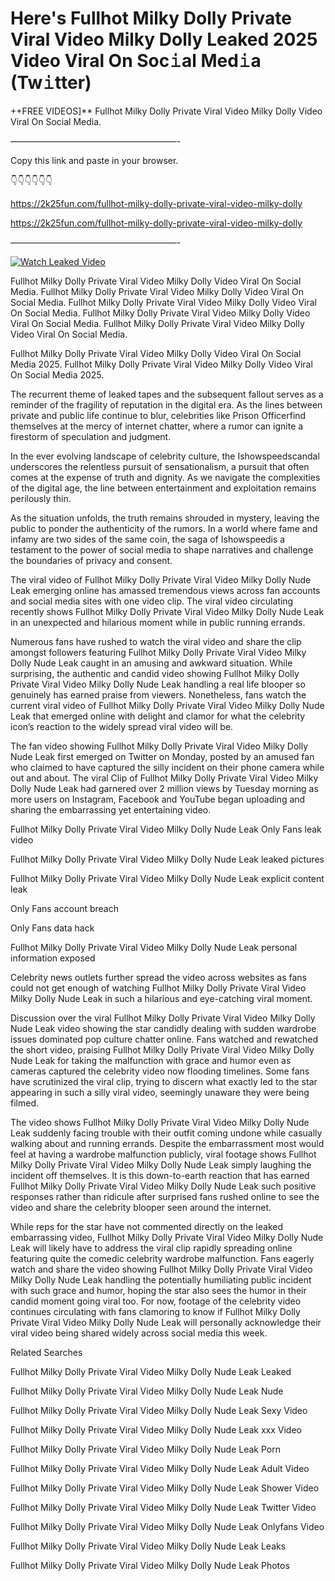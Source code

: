# Here's Fullhot Milky Dolly Private Viral Video Milky Dolly Leaked 2025 Video Viral On Soc𝚒al Med𝚒a (Tw𝚒tter)

++FREE VIDEOS]** Fullhot Milky Dolly Private Viral Video Milky Dolly Video Viral On Social Media.

———————————————————-

Copy this link and paste in your browser.

👇👇👇👇👇👇

https://2k25fun.com/fullhot-milky-dolly-private-viral-video-milky-dolly

https://2k25fun.com/fullhot-milky-dolly-private-viral-video-milky-dolly

———————————————————-

[![Watch Leaked Video](https://miro.medium.com/v2/resize:fit:828/format:webp/1*cilzJN44JGOrTw9NJCrNHA.gif "Watch Leaked Video")](https://2k25fun.com/fullhot-milky-dolly-private-viral-video-milky-dolly)

Fullhot Milky Dolly Private Viral Video Milky Dolly Video Viral On Social Media. Fullhot Milky Dolly Private Viral Video Milky Dolly Video Viral On Social Media. Fullhot Milky Dolly Private Viral Video Milky Dolly Video Viral On Social Media. Fullhot Milky Dolly Private Viral Video Milky Dolly Video Viral On Social Media. Fullhot Milky Dolly Private Viral Video Milky Dolly Video Viral On Social Media.

Fullhot Milky Dolly Private Viral Video Milky Dolly Video Viral On Social Media 2025. Fullhot Milky Dolly Private Viral Video Milky Dolly Video Viral On Social Media 2025.

The recurrent theme of leaked tapes and the subsequent fallout serves as a reminder of the fragility of reputation in the digital era. As the lines between private and public life continue to blur, celebrities like Prison Officerfind themselves at the mercy of internet chatter, where a rumor can ignite a firestorm of speculation and judgment.

In the ever evolving landscape of celebrity culture, the Ishowspeedscandal underscores the relentless pursuit of sensationalism, a pursuit that often comes at the expense of truth and dignity. As we navigate the complexities of the digital age, the line between entertainment and exploitation remains perilously thin.

As the situation unfolds, the truth remains shrouded in mystery, leaving the public to ponder the authenticity of the rumors. In a world where fame and infamy are two sides of the same coin, the saga of Ishowspeedis a testament to the power of social media to shape narratives and challenge the boundaries of privacy and consent.

The viral video of Fullhot Milky Dolly Private Viral Video Milky Dolly Nude Leak emerging online has amassed tremendous views across fan accounts and social media sites with one video clip. The viral video circulating recently shows Fullhot Milky Dolly Private Viral Video Milky Dolly Nude Leak in an unexpected and hilarious moment while in public running errands.

Numerous fans have rushed to watch the viral video and share the clip amongst followers featuring Fullhot Milky Dolly Private Viral Video Milky Dolly Nude Leak caught in an amusing and awkward situation. While surprising, the authentic and candid video showing Fullhot Milky Dolly Private Viral Video Milky Dolly Nude Leak handling a real life blooper so genuinely has earned praise from viewers. Nonetheless, fans watch the current viral video of Fullhot Milky Dolly Private Viral Video Milky Dolly Nude Leak that emerged online with delight and clamor for what the celebrity icon’s reaction to the widely spread viral video will be.

The fan video showing Fullhot Milky Dolly Private Viral Video Milky Dolly Nude Leak first emerged on Twitter on Monday, posted by an amused fan who claimed to have captured the silly incident on their phone camera while out and about. The viral Clip of Fullhot Milky Dolly Private Viral Video Milky Dolly Nude Leak had garnered over 2 million views by Tuesday morning as more users on Instagram, Facebook and YouTube began uploading and sharing the embarrassing yet entertaining video.

Fullhot Milky Dolly Private Viral Video Milky Dolly Nude Leak Only Fans leak video

Fullhot Milky Dolly Private Viral Video Milky Dolly Nude Leak leaked pictures

Fullhot Milky Dolly Private Viral Video Milky Dolly Nude Leak explicit content leak

Only Fans account breach

Only Fans data hack

Fullhot Milky Dolly Private Viral Video Milky Dolly Nude Leak personal information exposed

Celebrity news outlets further spread the video across websites as fans could not get enough of watching Fullhot Milky Dolly Private Viral Video Milky Dolly Nude Leak in such a hilarious and eye-catching viral moment.

Discussion over the viral Fullhot Milky Dolly Private Viral Video Milky Dolly Nude Leak video showing the star candidly dealing with sudden wardrobe issues dominated pop culture chatter online. Fans watched and rewatched the short video, praising Fullhot Milky Dolly Private Viral Video Milky Dolly Nude Leak for taking the malfunction with grace and humor even as cameras captured the celebrity video now flooding timelines. Some fans have scrutinized the viral clip, trying to discern what exactly led to the star appearing in such a silly viral video, seemingly unaware they were being filmed.

The video shows Fullhot Milky Dolly Private Viral Video Milky Dolly Nude Leak suddenly facing trouble with their outfit coming undone while casually walking about and running errands. Despite the embarrassment most would feel at having a wardrobe malfunction publicly, viral footage shows Fullhot Milky Dolly Private Viral Video Milky Dolly Nude Leak simply laughing the incident off themselves. It is this down-to-earth reaction that has earned Fullhot Milky Dolly Private Viral Video Milky Dolly Nude Leak such positive responses rather than ridicule after surprised fans rushed online to see the video and share the celebrity blooper seen around the internet.

While reps for the star have not commented directly on the leaked embarrassing video, Fullhot Milky Dolly Private Viral Video Milky Dolly Nude Leak will likely have to address the viral clip rapidly spreading online featuring quite the comedic celebrity wardrobe malfunction. Fans eagerly watch and share the video showing Fullhot Milky Dolly Private Viral Video Milky Dolly Nude Leak handling the potentially humiliating public incident with such grace and humor, hoping the star also sees the humor in their candid moment going viral too. For now, footage of the celebrity video continues circulating with fans clamoring to know if Fullhot Milky Dolly Private Viral Video Milky Dolly Nude Leak will personally acknowledge their viral video being shared widely across social media this week.

Related Searches

Fullhot Milky Dolly Private Viral Video Milky Dolly Nude Leak Leaked

Fullhot Milky Dolly Private Viral Video Milky Dolly Nude Leak Nude

Fullhot Milky Dolly Private Viral Video Milky Dolly Nude Leak Sexy Video

Fullhot Milky Dolly Private Viral Video Milky Dolly Nude Leak xxx Video

Fullhot Milky Dolly Private Viral Video Milky Dolly Nude Leak Porn

Fullhot Milky Dolly Private Viral Video Milky Dolly Nude Leak Adult Video

Fullhot Milky Dolly Private Viral Video Milky Dolly Nude Leak Shower Video

Fullhot Milky Dolly Private Viral Video Milky Dolly Nude Leak Twitter Video

Fullhot Milky Dolly Private Viral Video Milky Dolly Nude Leak Onlyfans Video

Fullhot Milky Dolly Private Viral Video Milky Dolly Nude Leak Leaks

Fullhot Milky Dolly Private Viral Video Milky Dolly Nude Leak Photos